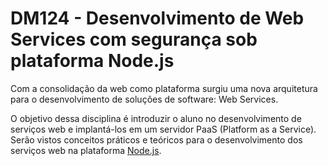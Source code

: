 # DM124 - Desenvolvimento de Web Services com segurança sob plataforma Node.js

Com a consolidação da web como plataforma surgiu uma nova arquitetura para o desenvolvimento de soluções de software: Web Services.

O objetivo dessa disciplina é introduzir o aluno no desenvolvimento de serviços web e implantá-los em um servidor PaaS (Platform as a Service). Serão vistos conceitos práticos e teóricos para o desenvolvimento dos serviços web na plataforma [Node.js](https://nodejs.org/en/).
